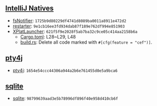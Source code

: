 ## [IntelliJ Natives](https://github.com/JetBrains/intellij-community/tree/master/native)

* [fsNotifier](./fsNotifier): `1725b9d80229df4741d8089ba0011a8911e472d2`
* [restarter](./restarter): `9e1cb16ee3fd934dab87f189e762df994e851903`
* [XPlatLauncher](./XPlatLauncher): `621f5f9e2028f5ab7ba32c9ce05c414aa2158b6a`
  * [Cargo.toml](./XPlatLauncher/Cargo.toml): L28~L29, L48
  * [build.rs](./XPlatLauncher/build.rs): Delete all code marked with `#[cfg(feature = "cef")]`.
  
## [pty4j](https://github.com/JetBrains/pty4j/tree/master/native)

* [pty4j](./pty4j): `1654e54ccc44306a944a2b6e761455d0e5a9bca6`

## [sqlite](https://github.com/JetBrains/intellij-community/tree/master/platform/sqlite)

* [sqlite](./sqlite): `98799639aad3e5b78996df896f40e958d410cb6f`
